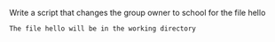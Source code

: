 Write a script that changes the group owner to school for the file hello



    The file hello will be in the working directory


